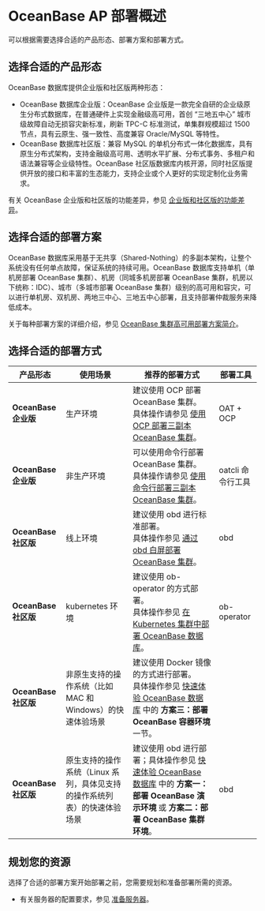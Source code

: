 # OceanBase AP 部署概述

可以根据需要选择合适的产品形态、部署方案和部署方式。  

## 选择合适的产品形态

OceanBase 数据库提供企业版和社区版两种形态：

* OceanBase 数据库企业版：OceanBase 企业版是一款完全自研的企业级原生分布式数据库，在普通硬件上实现金融级高可用，首创 “三地五中心” 城市级故障自动无损容灾新标准，刷新 TPC-C 标准测试，单集群规模超过 1500 节点，具有云原生、强一致性、高度兼容 Oracle/MySQL 等特性。
* OceanBase 数据库社区版：兼容 MySQL 的单机分布式一体化数据库，具有原生分布式架构，支持金融级高可用、透明水平扩展、分布式事务、多租户和语法兼容等企业级特性。OceanBase 社区版数据库内核开源，同时社区版提供开放的接口和丰富的生态能力，支持企业或个人更好的实现定制化业务需求。

有关 OceanBase 企业版和社区版的功能差异，参见 [企业版和社区版的功能差异](../../100.learn-more-about-oceanbase/200.differences-between-enterprise-edition-and-community-edition.md)。

## 选择合适的部署方案

OceanBase 数据库采用基于无共享（Shared-Nothing）的多副本架构，让整个系统没有任何单点故障，保证系统的持续可用。OceanBase 数据库支持单机（单机房部署 OceanBase 集群）、机房（同城多机房部署 OceanBase 集群，机房以下统称：IDC）、城市（多城市部署 OceanBase 集群）级别的高可用和容灾，可以进行单机房、双机房、两地三中心、三地五中心部署，且支持部署仲裁服务来降低成本。  

关于每种部署方案的详细介绍，参见 [OceanBase 集群高可用部署方案简介](../../400.deploy/200.introduction-to-oceanbase-cluster-high-availability-deployment-scheme.md)。  

## 选择合适的部署方式

|**产品形态**|**使用场景**|**推荐的部署方式**|**部署工具**|
|---|---|---|---|
| **OceanBase 企业版** | 生产环境 | 建议使用 OCP 部署 OceanBase 集群。<br/>具体操作请参见 [使用 OCP 部署三副本 OceanBase 集群](../../400.deploy/300.deploy-oceanbase-enterprise-edition/300.deploy-through-a-graphical-interface/300.deploy-oceanbase-cluster-use-ocp/500.deploy-three-oceanbase-replica-clusters-use-ocp.md)。 | OAT + OCP |
|**OceanBase 企业版** | 非生产环境 | 可以使用命令行部署 OceanBase 集群。<br/>具体操作请参见 [使用命令行部署三副本 OceanBase 集群](../../400.deploy/300.deploy-oceanbase-enterprise-edition/400.deploy-through-the-command-line/200.deploy-the-oceanbase-cluster-command-line/400.deploy-three-oceanbase-replica-clusters.md)。 | oatcli 命令行工具 |
| **OceanBase 社区版** | 线上环境 | 建议使用 obd 进行标准部署。<br/>具体操作参见 [通过 obd 白屏部署 OceanBase 集群](../../400.deploy/500.deploy-oceanbase-database-community-edition/200.local-deployment/400.deploy-by-ui/100.deploy-by-obd.md)。 | obd |
| **OceanBase 社区版**  | kubernetes 环境 | 建议使用 ob-operator 的方式部署。<br/>具体操作参见 [在 Kubernetes 集群中部署 OceanBase 数据库](../../400.deploy/500.deploy-oceanbase-database-community-edition/300.deploy-in-the-k8s-cluster.md)。 | ob-operator |
| **OceanBase 社区版**  | 非原生支持的操作系统（比如 MAC 和 Windows）的快速体验场景 | 建议使用 Docker 镜像的方式进行部署。<br/>具体操作参见 [快速体验 OceanBase 数据库](../../200.quickstart/100.quickly-experience-oceanbase-for-community.md) 中的 **方案三：部署 OceanBase 容器环境** 一节。 |  |
| **OceanBase 社区版**  | 原生支持的操作系统（Linux 系列，具体见支持的操作系统列表）的快速体验场景 | 建议使用 obd 进行部署；具体操作参见 [快速体验 OceanBase 数据库](../../200.quickstart/100.quickly-experience-oceanbase-for-community.md) 中的 **方案一：部署 OceanBase 演示环境** 或 **方案二：部署 OceanBase 集群环境**。 | obd |


## 规划您的资源

选择了合适的部署方案开始部署之前，您需要规划和准备部署所需的资源。  
* 有关服务器的配置要求，参见 [准备服务器](../../400.deploy/300.deploy-oceanbase-enterprise-edition/200.preparations-before-deploy/100.prepare-servers.md)。